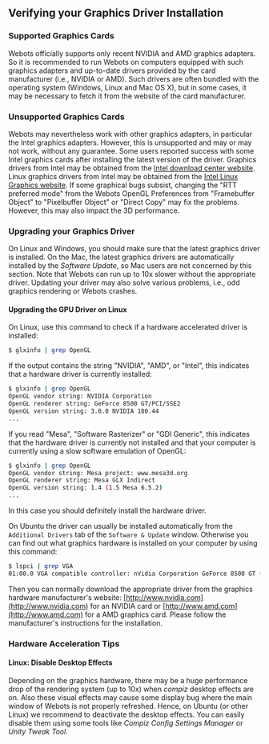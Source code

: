 ## Verifying your Graphics Driver Installation

### Supported Graphics Cards

Webots officially supports only recent NVIDIA and AMD graphics adapters.
So it is recommended to run Webots on computers equipped with such graphics adapters and up-to-date drivers provided by the card manufacturer (i.e., NVIDIA or AMD).
Such drivers are often bundled with the operating system (Windows, Linux and Mac OS X), but in some cases, it may be necessary to fetch it from the website of the card manufacturer.

### Unsupported Graphics Cards

Webots may nevertheless work with other graphics adapters, in particular the Intel graphics adapters.
However, this is unsupported and may or may not work, without any guarantee.
Some users reported success with some Intel graphics cards after installing the latest version of the driver.
Graphics drivers from Intel may be obtained from the [Intel download center website](http://downloadcenter.intel.com).
Linux graphics drivers from Intel may be obtained from the [Intel Linux Graphics website](http://intellinuxgraphics.org).
If some graphical bugs subsist, changing the "RTT preferred mode" from the Webots OpenGL Preferences from "Framebuffer Object" to "Pixelbuffer Object" or "Direct Copy" may fix the problems.
However, this may also impact the 3D performance.

### Upgrading your Graphics Driver

On Linux and Windows, you should make sure that the latest graphics driver is installed.
On the Mac, the latest graphics drivers are automatically installed by the *Software Update*, so Mac users are not concerned by this section.
Note that Webots can run up to 10x slower without the appropriate driver.
Updating your driver may also solve various problems, i.e., odd graphics rendering or Webots crashes.

#### Upgrading the GPU Driver on Linux

On Linux, use this command to check if a hardware accelerated driver is installed:

```sh
$ glxinfo | grep OpenGL
```

If the output contains the string "NVIDIA", "AMD", or "Intel", this indicates that a hardware driver is currently installed:

```sh
$ glxinfo | grep OpenGL
OpenGL vendor string: NVIDIA Corporation
OpenGL renderer string: GeForce 8500 GT/PCI/SSE2
OpenGL version string: 3.0.0 NVIDIA 180.44
...
```

If you read "Mesa", "Software Rasterizer" or "GDI Generic", this indicates that the hardware driver is currently not installed and that your computer is currently using a slow software emulation of OpenGL:

```sh
$ glxinfo | grep OpenGL
OpenGL vendor string: Mesa project: www.mesa3d.org
OpenGL renderer string: Mesa GLX Indirect
OpenGL version string: 1.4 (1.5 Mesa 6.5.2)
...
```

In this case you should definitely install the hardware driver.

On Ubuntu the driver can usually be installed automatically from the `Additional Drivers` tab of the `Software & Update` window.
Otherwise you can find out what graphics hardware is installed on your computer by using this command:

```sh
$ lspci | grep VGA
01:00.0 VGA compatible controller: nVidia Corporation GeForce 8500 GT (rev a1)
```

Then you can normally download the appropriate driver from the graphics hardware manufacturer's website: [http://www.nvidia.com](http://www.nvidia.com) for an NVIDIA card or [http://www.amd.com](http://www.amd.com) for a AMD graphics card.
Please follow the manufacturer's instructions for the installation.

### Hardware Acceleration Tips

#### Linux: Disable Desktop Effects

Depending on the graphics hardware, there may be a huge performance drop of the rendering system (up to 10x) when *compiz* desktop effects are on.
Also these visual effects may cause some display bug where the main window of Webots is not properly refreshed.
Hence, on Ubuntu (or other Linux) we recommend to deactivate the desktop effects.
You can easily disable them using some tools like *Compiz Config Settings Manager* or *Unity Tweak Tool*.
